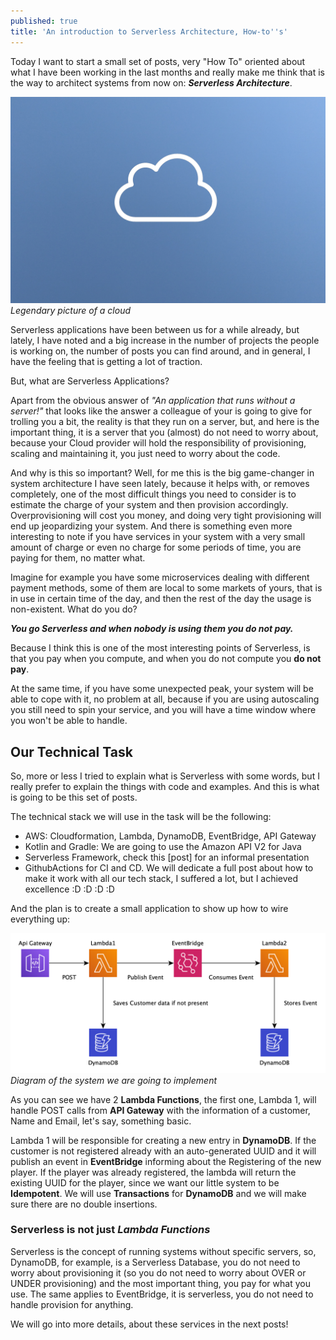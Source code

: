 ```yaml
---
published: true
title: 'An introduction to Serverless Architecture, How-to''s'
---
```

Today I want to start a small set of posts, very "How To" oriented about what I have been working in the last months and really make me think that is the way to architect systems from now on: ***Serverless Architecture***. 

![legendary-cloud](/images/serverless/cloud.png)  
*Legendary picture of a cloud*

Serverless applications have been between us for a while already, but lately, I have noted and a big increase in the number of projects the people is working on, the number of posts you can find around, and in general, I have the feeling that is getting a lot of traction.

But, what are Serverless Applications?

Apart from the obvious answer of *"An application that runs without a server!"* that looks like the answer a colleague of your is going to give for trolling you a bit, the reality is that they run on a server, but, and here is the important thing, it is a server that you (almost) do not need to worry about, because your Cloud provider will hold the responsibility of provisioning, scaling and maintaining it, you just need to worry about the code.

And why is this so important? Well, for me this is the big game-changer in system architecture I have seen lately, because it helps with, or removes completely, one of the most difficult things you need to consider is to estimate the charge of your system and then provision accordingly. Overprovisioning will cost you money, and doing very tight provisioning will end up jeopardizing your system.
And there is something even more interesting to note if you have services in your system with a very small amount of charge or even no charge for some periods of time, you are paying for them, no matter what.

Imagine for example you have some microservices dealing with different payment methods, some of them are local to some markets of yours, that is in use in certain time of the day, and then the rest of the day the usage is non-existent. What do you do? 

***You go Serverless and when nobody is using them you do not pay.***

Because I think this is one of the most interesting points of Serverless, is that you pay when you compute, and when you do not compute you **do not pay**.

At the same time, if you have some unexpected peak, your system will be able to cope with it, no problem at all, because if you are using autoscaling you still need to spin your service, and you will have a time window where you won't be able to handle.

## Our Technical Task

So, more or less I tried to explain what is Serverless with some words, but I really prefer to explain the things with code and examples. And this is what is going to be this set of posts.

The technical stack we will use in the task will be the following:

* AWS: Cloudformation, Lambda, DynamoDB, EventBridge, API Gateway
* Kotlin and Gradle: We are going to use the Amazon API V2 for Java
* Serverless Framework, check this [post] for an informal presentation
* GithubActions for CI and CD. We will dedicate a full post about how to make it work with all our tech stack, I suffered a lot, but I achieved excellence :D :D :D :D

And the plan is to create a small application to show up how to wire everything up:

![diagram](/images/serverless/diagram.png)  
*Diagram of the system we are going to implement*


As you can see we have 2 **Lambda Functions**, the first one, Lambda 1, will handle POST calls from **API Gateway** with the information of a customer, Name and Email, let's say, something basic.

Lambda 1 will be responsible for creating a new entry in **DynamoDB**. If the customer is not registered already with an auto-generated UUID and it will publish an event in **EventBridge** informing about the Registering of the new player. If the player was already registered, the lambda will return the existing UUID for the player, since we want our little system to be **Idempotent**. We will use **Transactions** for **DynamoDB** and we will make sure there are no double insertions.

### Serverless is not just *Lambda Functions*

Serverless is the concept of running systems without specific servers, so, DynamoDB, for example, is a Serverless Database, you do not need to worry about provisioning it (so you do not need to worry about OVER or UNDER provisioning) and the most important thing, you pay for what you use. The same applies to EventBridge, it is serverless, you do not need to handle provision for anything.

We will go into more details, about these services in the next posts!
